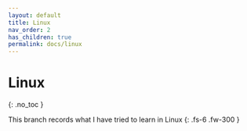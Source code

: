 ```yaml
---
layout: default
title: Linux
nav_order: 2
has_children: true
permalink: docs/linux
---
```


# Linux
{: .no_toc }

This branch records what I have tried to learn in Linux
{: .fs-6 .fw-300 }
